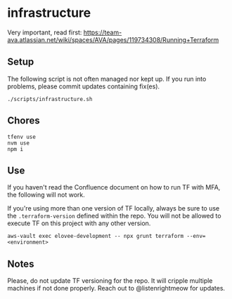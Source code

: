 # infrastructure

Very important, read first: https://team-ava.atlassian.net/wiki/spaces/AVA/pages/119734308/Running+Terraform


## Setup

The following script is not often managed nor kept up. If you run into problems, please commit updates containing fix(es).

```
./scripts/infrastructure.sh
```

## Chores

```
tfenv use
nvm use
npm i
```

## Use

If you haven't read the Confluence document on how to run TF with MFA, the following will not work.

If you're using more than one version of TF locally, always be sure to use the `.terraform-version` defined within the repo. You will not be allowed to execute TF on this project with any other version.

```
aws-vault exec elovee-development -- npx grunt terraform --env=<environment>
```

## Notes

Please, do not update TF versioning for the repo. It will cripple multiple machines if not done properly. Reach out to @listenrightmeow for updates.